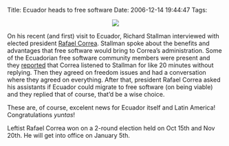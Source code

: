 Title: Ecuador heads to free software
Date: 2006-12-14 19:44:47
Tags: 

<p align="center"><img src="http://www.damog.net/files/pics/correa-stallman.jpg"/></p>
<p>
On his recent (and first) visit to Ecuador, Richard Stallman interviewed with elected president <a target="_blank" href="http://en.wikipedia.org/wiki/Rafael_Correa">Rafael Correa</a>. Stallman spoke about the benefits and advantages that free software would bring to Correa&#8217;s administration. Some of the Ecuadorian free software community members were present and they <a target="_blank" href="http://www.ecualug.org/?q=2006/12/13/correa_stallman_software_libre_en_el_estado">reported</a> that Correa listened to Stallman for like 20 minutes without replying. Then they agreed on freedom issues and had a conversation where they agreed on everything. After that, president Rafael Correa asked his assistants if Ecuador could migrate to free software (on being viable) and they replied that of course, that&#8217;d be a wise choice.

These are, of course, excelent news for Ecuador itself and Latin America! Congratulations <em>yuntas</em>!

Leftist Rafael Correa won on a 2-round election held on Oct 15th and Nov 20th. He will get into office on January 5th. </p>
